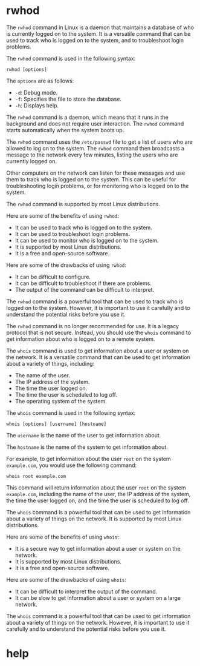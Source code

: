 # rwhod

The `rwhod` command in Linux is a daemon that maintains a database of who is currently logged on to the system. It is a versatile command that can be used to track who is logged on to the system, and to troubleshoot login problems.

The `rwhod` command is used in the following syntax:

```
rwhod [options]
```

The `options` are as follows:

* `-d`: Debug mode.
* `-f`: Specifies the file to store the database.
* `-h`: Displays help.

The `rwhod` command is a daemon, which means that it runs in the background and does not require user interaction. The `rwhod` command starts automatically when the system boots up.

The `rwhod` command uses the `/etc/passwd` file to get a list of users who are allowed to log on to the system. The `rwhod` command then broadcasts a message to the network every few minutes, listing the users who are currently logged on.

Other computers on the network can listen for these messages and use them to track who is logged on to the system. This can be useful for troubleshooting login problems, or for monitoring who is logged on to the system.

The `rwhod` command is supported by most Linux distributions.

Here are some of the benefits of using `rwhod`:

* It can be used to track who is logged on to the system.
* It can be used to troubleshoot login problems.
* It can be used to monitor who is logged on to the system.
* It is supported by most Linux distributions.
* It is a free and open-source software.

Here are some of the drawbacks of using `rwhod`:

* It can be difficult to configure.
* It can be difficult to troubleshoot if there are problems.
* The output of the command can be difficult to interpret.

The `rwhod` command is a powerful tool that can be used to track who is logged on to the system. However, it is important to use it carefully and to understand the potential risks before you use it.

The `rwhod` command is no longer recommended for use. It is a legacy protocol that is not secure. Instead, you should use the `whois` command to get information about who is logged on to a remote system.

The `whois` command is used to get information about a user or system on the network. It is a versatile command that can be used to get information about a variety of things, including:

* The name of the user.
* The IP address of the system.
* The time the user logged on.
* The time the user is scheduled to log off.
* The operating system of the system.

The `whois` command is used in the following syntax:

```
whois [options] [username] [hostname]
```

The `username` is the name of the user to get information about.

The `hostname` is the name of the system to get information about.

For example, to get information about the user `root` on the system `example.com`, you would use the following command:

```
whois root example.com
```

This command will return information about the user `root` on the system `example.com`, including the name of the user, the IP address of the system, the time the user logged on, and the time the user is scheduled to log off.

The `whois` command is a powerful tool that can be used to get information about a variety of things on the network. It is supported by most Linux distributions.

Here are some of the benefits of using `whois`:

* It is a secure way to get information about a user or system on the network.
* It is supported by most Linux distributions.
* It is a free and open-source software.

Here are some of the drawbacks of using `whois`:

* It can be difficult to interpret the output of the command.
* It can be slow to get information about a user or system on a large network.

The `whois` command is a powerful tool that can be used to get information about a variety of things on the network. However, it is important to use it carefully and to understand the potential risks before you use it.



# help 

```

```
